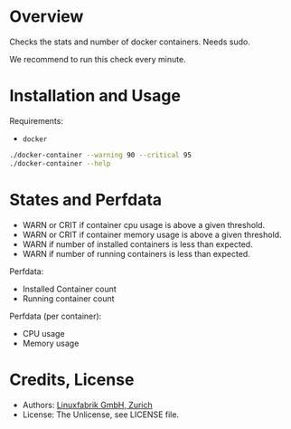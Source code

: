 # Overview

Checks the stats and number of docker containers. Needs sudo.

We recommend to run this check every minute.


# Installation and Usage

Requirements:
* `docker`

```bash
./docker-container --warning 90 --critical 95
./docker-container --help
```


# States and Perfdata

* WARN or CRIT if container cpu usage is above a given threshold.
* WARN or CRIT if container memory usage is above a given threshold.
* WARN if number of installed containers is less than expected.
* WARN if number of running containers is less than expected.

Perfdata:

* Installed Container count
* Running container count

Perfdata (per container):

* CPU usage
* Memory usage


# Credits, License

* Authors: [Linuxfabrik GmbH, Zurich](https://www.linuxfabrik.ch)
* License: The Unlicense, see LICENSE file.
